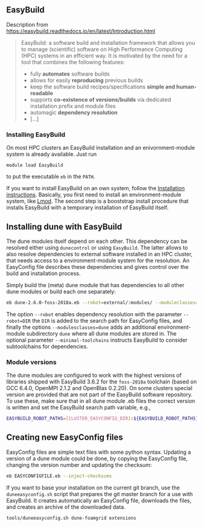 ## EasyBuild
Description from https://easybuild.readthedocs.io/en/latest/Introduction.html

> EasyBuild: a software build and installation framework that allows you to manage 
> (scientific) software on High Performance Computing (HPC) systems in an efficient way.
> It is motivated by the need for a tool that combines the following features: 
> 
> - fully **automates** software builds
> - allows for easily **reproducing** previous builds
> - keep the software build recipes/specifications **simple and human-readable**
> - supports **co-existence of versions/builds** via dedicated installation prefix and module files
> - automagic **dependency resolution**
> - [...]

### Installing EasyBuild
On most HPC clusters an EasyBuild installation and an enivornment-module system 
is already available. Just run

```
module load EasyBuild
```

to put the executable `eb` in the `PATH`.

If you want to install EasyBuild on an own system, follow the 
[Installation instructions](https://easybuild.readthedocs.io/en/latest/Installation.html).
Basically, you first need to install an environment-module system, like 
[Lmod](https://sourceforge.net/projects/lmod/). The second step is a booststrap
install procedure that installs EasyBuild with a temporary installation of EasyBuild
itself.

## Installing dune with EasyBuild
The dune modules itself depend on each other. This dependency can be resolved 
either using `dunecontrol` or using `EasyBuild`. The latter allows to also
resolve dependencies to external software installed in an HPC cluster, that 
needs access to a environment-module system for the resolution.  An EasyConfig 
file describes these dependencies and gives control over the build and 
installation process.

Simply build the (meta) dune module that has dependencies to all other dune
modules or build each one separately:

```bash
eb dune-2.6.0-foss-2018a.eb --robot=external/:modules/ --moduleclasses=dune [--minimal-toolchains]
```

The option `--robot` enables dependency resolution with the parameter `--robot=DIR` 
the `DIR` is added to the search path for EasyConfig files, and finally the options 
`--modulesclasses=dune` adds an additional environment-module subdirectory 
`dune` where all dune modules are stored in. The optional parameter `--minimal-toolchains`
instructs EasyBuild to consider subtoolchains for dependencies.

### Module versions
The dune modules are configured to work with the highest versions of libraries 
shipped with EasyBuild 3.6.2 for the `foss-2018a` toolchain (based on GCC 6.4.0, 
OpenMPI 2.1.2 and OpenBlas 0.2.20). On some clusters special version are provided
that are not part of the EasyBuild software repository. To use these, make sure 
that in all dune module .eb files the correct version is written and set the 
EasyBuild search path variable, e.g.,

```bash
EASYBUILD_ROBOT_PATHS=[CLUSTER_EASYCONFIG_DIR]:${EASYBUILD_ROBOT_PATHS}
```

## Creating new EasyConfig files
EasyConfig files are simple text files with some python syntax. Updating a version
of a dune module could be done, by copying the EasyConfig file, changing the version 
number and updating the checksum:

```bash
eb EASYCONFIGFILE.eb --inject-checksums
```

If you want to base your installation on the current git branch, use the `duneeasyconfig.sh`
script that prepares the git master branch for a use with EasyBuild. It creates
automatically an EasyConfig file, downloads the files, and creates an archive
of the downloaded data.

```bash
tools/duneeasyconfig.sh dune-foamgrid extensions
```
